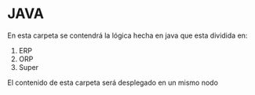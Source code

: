 # JAVA
En esta carpeta se contendrá la lógica hecha en java que esta dividida en:
1. ERP
2. ORP
3. Super

El contenido de esta carpeta será desplegado en un mismo nodo